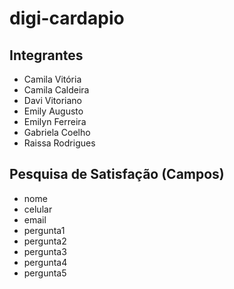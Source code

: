 # digi-cardapio

## Integrantes
- Camila Vitória
- Camila Caldeira
- Davi Vitoriano
- Emily Augusto
- Emilyn Ferreira
- Gabriela Coelho
- Raissa Rodrigues

## Pesquisa de Satisfação (Campos)
- nome
- celular
- email
- pergunta1
- pergunta2
- pergunta3
- pergunta4
- pergunta5

